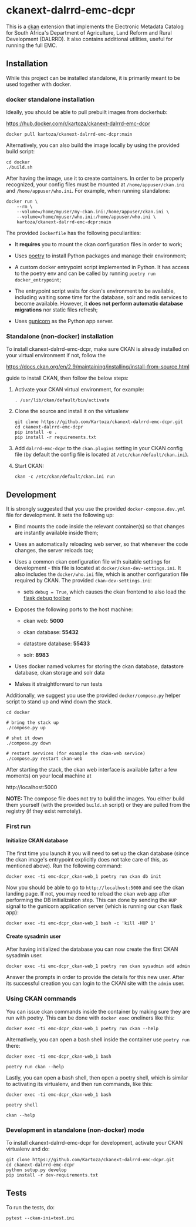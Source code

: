# ckanext-dalrrd-emc-dcpr

This is a [ckan](https://ckan.org) extension that implements the Electronic
Metadata Catalog for South Africa's Department of Agriculture, Land Reform
and Rural Development (DALRRD). It also contains additional utilities,
useful for running the full EMC.

## Installation

While this project can be installed standalone, it is primarily meant to be
used together with docker.

### docker standalone installation

Ideally, you should be able to pull prebuilt images from dockerhub:

https://hub.docker.com/r/kartoza/ckanext-dalrrd-emc-dcpr

```
docker pull kartoza/ckanext-dalrrd-emc-dcpr:main
```

Alternatively, you can also build the image locally by using the provided
build script:

```
cd docker
./build.sh
```

After having the image, use it to create containers. In order to be properly
recognized, your config files must be mounted at `/home/appuser/ckan.ini`
and `/home/appuser/who.ini`. For example, when running standalone:

  ```
  docker run \
      --rm \
      --volume=/home/myuser/my-ckan.ini:/home/appuser/ckan.ini \
      --volume=/home/myuser/who.ini:/home/appuser/who.ini \
      kartoza/ckanext-dalrrd-emc-dcpr:main
  ```


The provided `Dockerfile` has the following peculiarities:

- It **requires** you to mount the ckan configuration files in order to work;

- Uses [poetry](https://python-poetry.org/) to install Python packages and
  manage their environment;

- A custom docker entrypoint script implemented in Python. It has access to
  the poetry env and can be called by running `poetry run docker_entrypoint`;

- The entrypoint script waits for ckan's environment to be available,
  including waiting some time for the database, solr and redis services to
  become available. However, it **does not perform automatic database
  migrations** nor static files refresh;

- Uses [gunicorn](https://gunicorn.org/) as the Python app server.


### Standalone (non-docker) installation

To install ckanext-dalrrd-emc-dcpr, make sure CKAN is already installed on
your virtual environment if not, follow the

https://docs.ckan.org/en/2.9/maintaining/installing/install-from-source.html

guide to install CKAN, then follow the below steps:

1. Activate your CKAN virtual environment, for example:

   ```
   . /usr/lib/ckan/default/bin/activate
   ```

3. Clone the source and install it on the virtualenv

   ```
   git clone https://github.com/Kartoza/ckanext-dalrrd-emc-dcpr.git
   cd ckanext-dalrrd-emc-dcpr
   pip install -e .
   pip install -r requirements.txt
   ```

4. Add `dalrrd-emc-dcpr` to the `ckan.plugins` setting in your CKAN
   config file (by default the config file is located at
   `/etc/ckan/default/ckan.ini`).

5. Start CKAN:

   ```
   ckan -c /etc/ckan/default/ckan.ini run
   ```


## Development

It is strongly suggested that you use the provided `docker-compose.dev.yml`
file for development. It sets the following up:

- Bind mounts the code inside the relevant container(s) so that changes are
  instantly available inside them;

- Uses an automatically reloading web server, so that whenever the code
  changes, the server reloads too;

- Uses a common ckan configuration file with suitable settings for
  development - this file is located at `docker/ckan-dev-settings.ini`. It
  also includes the `docker/who.ini` file, which is another configuration
  file required by CKAN. The provided `ckan-dev-settings.ini`:

  - sets `debug = True`, which causes the ckan frontend to also load the
    [flask debug toolbar](https://flask-debugtoolbar.readthedocs.io/en/latest/)

- Exposes the following ports to the host machine:

  - ckan web: **5000**

  - ckan database: **55432**

  - datastore database: **55433**

  - solr: **8983**

- Uses docker named volumes for storing the ckan database, datastore database,
  ckan storage and solr data

- Makes it straightforward to run tests

Additionally, we suggest you use the provided `docker/compose.py` helper script
to stand up and wind down the stack.

```
cd docker

# bring the stack up
./compose.py up

# shut it down
./compose.py down

# restart services (for example the ckan-web service)
./compose.py restart ckan-web
```

After starting the stack, the ckan web interface is available (after a few
moments) on your local machine at

http://localhost:5000

**NOTE:** The compose file does not try to build the images. You either
build them yourself (with the provided `build.sh` script) or they are pulled
from the registry (if they exist remotely).


### First run

#### Initialize CKAN database

The first time you launch it you will need to set up the ckan database (since
the ckan image's entrypoint explicitly does not take care of this, as
mentioned above). Run the following command:

```
docker exec -ti emc-dcpr_ckan-web_1 poetry run ckan db init
```

Now you should be able to go to `http://localhost:5000` and see the ckan
landing page. If not, you may need to reload the ckan web app after
performing the DB initialization step. This can done by sending the `HUP`
signal to the gunicorn application server (which is running our ckan
flask app):

```
docker exec -ti emc-dcpr_ckan-web_1 bash -c 'kill -HUP 1'
```


#### Create sysadmin user

After having initialized the database you can now create the first CKAN
sysadmin user.

```
docker exec -ti emc-dcpr_ckan-web_1 poetry run ckan sysadmin add admin
```

Answer the prompts in order to provide the details for this new user.
After its successful creation you can login to the CKAN site with the `admin`
user.


### Using CKAN commands

You can issue ckan commands inside the container by making sure they are run
with poetry. This can be done with `docker exec` oneliners like this:

```
docker exec -ti emc-dcpr_ckan-web_1 poetry run ckan --help
```

Alternatively, you can open a bash shell inside the container use `poetry run`
there:

```
docker exec -ti emc-dcpr_ckan-web_1 bash

poetry run ckan --help
```

Lastly, you can open a bash shell, then open a poetry shell, which is
similar to activating its virtualenv, and then run commands, like this:

```
docker exec -ti emc-dcpr_ckan-web_1 bash

poetry shell

ckan --help
```


### Development in standalone (non-docker) mode

To install ckanext-dalrrd-emc-dcpr for development, activate your CKAN
virtualenv and do:

```
git clone https://github.com/Kartoza/ckanext-dalrrd-emc-dcpr.git
cd ckanext-dalrrd-emc-dcpr
python setup.py develop
pip install -r dev-requirements.txt
```


## Tests

To run the tests, do:

    pytest --ckan-ini=test.ini
